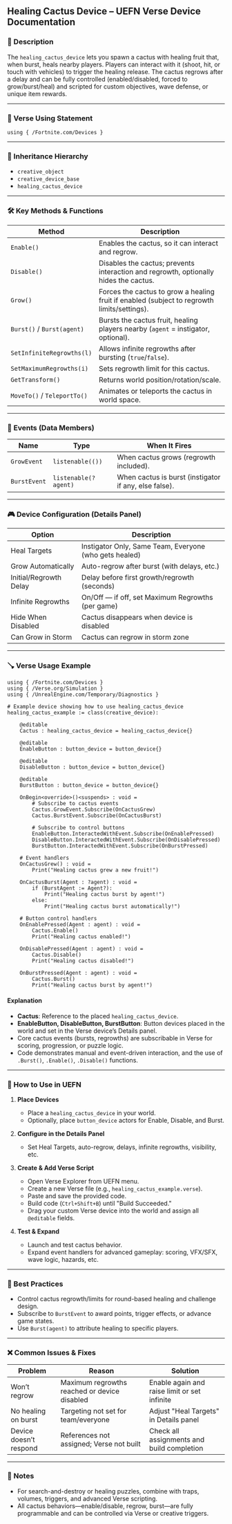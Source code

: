 ## Healing Cactus Device – UEFN Verse Device Documentation

### 🔹 Description
The `healing_cactus_device` lets you spawn a cactus with healing fruit that, when burst, heals nearby players. Players can interact with it (shoot, hit, or touch with vehicles) to trigger the healing release. The cactus regrows after a delay and can be fully controlled (enabled/disabled, forced to grow/burst/heal) and scripted for custom objectives, wave defense, or unique item rewards.

---

### 🧱 Verse Using Statement
```verse
using { /Fortnite.com/Devices }
```

---

### 🔗 Inheritance Hierarchy
- `creative_object`
- `creative_device_base`
- `healing_cactus_device`

---

### 🛠️ Key Methods & Functions
| Method | Description |
|--------|-------------|
| `Enable()` | Enables the cactus, so it can interact and regrow. |
| `Disable()` | Disables the cactus; prevents interaction and regrowth, optionally hides the cactus. |
| `Grow()` | Forces the cactus to grow a healing fruit if enabled (subject to regrowth limits/settings). |
| `Burst()` / `Burst(agent)` | Bursts the cactus fruit, healing players nearby (`agent` = instigator, optional). |
| `SetInfiniteRegrowths(l)` | Allows infinite regrowths after bursting (`true`/`false`). |
| `SetMaximumRegrowths(i)` | Sets regrowth limit for this cactus. |
| `GetTransform()` | Returns world position/rotation/scale. |
| `MoveTo()` / `TeleportTo()` | Animates or teleports the cactus in world space. |

---

### 🧹 Events (Data Members)
| Name | Type | When It Fires |
|------|------|----------------|
| `GrowEvent` | `listenable(())` | When cactus grows (regrowth included). |
| `BurstEvent` | `listenable(?agent)` | When cactus is burst (instigator if any, else false). |

---

### 🎮 Device Configuration (Details Panel)
| Option | Description |
|--------|-------------|
| Heal Targets | Instigator Only, Same Team, Everyone (who gets healed) |
| Grow Automatically | Auto-regrow after burst (with delays, etc.) |
| Initial/Regrowth Delay | Delay before first growth/regrowth (seconds) |
| Infinite Regrowths | On/Off — if off, set Maximum Regrowths (per game) |
| Hide When Disabled | Cactus disappears when device is disabled |
| Can Grow in Storm | Cactus can regrow in storm zone |

---

### 🪠 Verse Usage Example
```verse
using { /Fortnite.com/Devices }
using { /Verse.org/Simulation }
using { /UnrealEngine.com/Temporary/Diagnostics }

# Example device showing how to use healing_cactus_device
healing_cactus_example := class(creative_device):

    @editable
    Cactus : healing_cactus_device = healing_cactus_device{}

    @editable
    EnableButton : button_device = button_device{}

    @editable
    DisableButton : button_device = button_device{}

    @editable
    BurstButton : button_device = button_device{}

    OnBegin<override>()<suspends> : void =
        # Subscribe to cactus events
        Cactus.GrowEvent.Subscribe(OnCactusGrew)
        Cactus.BurstEvent.Subscribe(OnCactusBurst)

        # Subscribe to control buttons
        EnableButton.InteractedWithEvent.Subscribe(OnEnablePressed)
        DisableButton.InteractedWithEvent.Subscribe(OnDisablePressed)
        BurstButton.InteractedWithEvent.Subscribe(OnBurstPressed)

    # Event handlers
    OnCactusGrew() : void =
        Print("Healing cactus grew a new fruit!")

    OnCactusBurst(Agent : ?agent) : void =
        if (BurstAgent := Agent?):
            Print("Healing cactus burst by agent!")
        else:
            Print("Healing cactus burst automatically!")

    # Button control handlers
    OnEnablePressed(Agent : agent) : void =
        Cactus.Enable()
        Print("Healing cactus enabled!")

    OnDisablePressed(Agent : agent) : void =
        Cactus.Disable()
        Print("Healing cactus disabled!")

    OnBurstPressed(Agent : agent) : void =
        Cactus.Burst()
        Print("Healing cactus burst by agent!")
```

#### Explanation
- **Cactus**: Reference to the placed `healing_cactus_device`.
- **EnableButton, DisableButton, BurstButton**: Button devices placed in the world and set in the Verse device’s Details panel.
- Core cactus events (bursts, regrowths) are subscribable in Verse for scoring, progression, or puzzle logic.
- Code demonstrates manual and event-driven interaction, and the use of `.Burst()`, `.Enable()`, `.Disable()` functions.

---

### 🚀 How to Use in UEFN
1. **Place Devices**
   - Place a `healing_cactus_device` in your world.
   - Optionally, place `button_device` actors for Enable, Disable, and Burst.

2. **Configure in the Details Panel**
   - Set Heal Targets, auto-regrow, delays, infinite regrowths, visibility, etc.

3. **Create & Add Verse Script**
   - Open Verse Explorer from UEFN menu.
   - Create a new Verse file (e.g., `healing_cactus_example.verse`).
   - Paste and save the provided code.
   - Build code (`Ctrl+Shift+B`) until "Build Succeeded."
   - Drag your custom Verse device into the world and assign all `@editable` fields.

4. **Test & Expand**
   - Launch and test cactus behavior.
   - Expand event handlers for advanced gameplay: scoring, VFX/SFX, wave logic, hazards, etc.

---

### 🧠 Best Practices
- Control cactus regrowth/limits for round-based healing and challenge design.
- Subscribe to `BurstEvent` to award points, trigger effects, or advance game states.
- Use `Burst(agent)` to attribute healing to specific players.

---

### ❌ Common Issues & Fixes
| Problem | Reason | Solution |
|---------|--------|----------|
| Won’t regrow | Maximum regrowths reached or device disabled | Enable again and raise limit or set infinite |
| No healing on burst | Targeting not set for team/everyone | Adjust "Heal Targets" in Details panel |
| Device doesn’t respond | References not assigned; Verse not built | Check all assignments and build completion |

---

### 🔎 Notes
- For search-and-destroy or healing puzzles, combine with traps, volumes, triggers, and advanced Verse scripting.
- All cactus behaviors—enable/disable, regrow, burst—are fully programmable and can be controlled via Verse or creative triggers.

